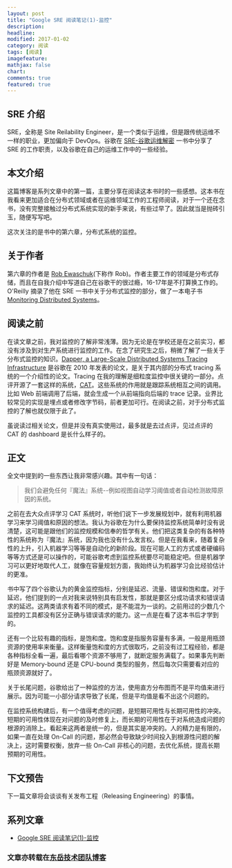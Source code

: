```yaml
---
layout: post
title: "Google SRE 阅读笔记(1)-监控"
description: 
headline:
modified: 2017-01-02
category: 阅读
tags: [阅读]
imagefeature:
mathjax: false
chart:
comments: true
featured: true
---
```


## SRE 介绍

SRE，全称是 Site Reilability Engineer，是一个类似于运维，但是跟传统运维不一样的职业，更加偏向于 DevOps。谷歌在 [SRE-谷歌运维解密](https://book.douban.com/subject/26875239/) 一书中分享了 SRE 的工作职责，以及谷歌在自己的运维工作中的一些经验。

## 本文介绍

这篇博客是系列文章中的第一篇，主要分享在阅读这本书时的一些感想。这本书在我看来更加适合在分布式领域或者在运维领域工作的工程师阅读，对于一个还在念书，没有完整接触过分布式系统实现的新手来说，有些过早了。因此就当是抛砖引玉，随便写写吧。

这次关注的是书中的第六章，分布式系统的监控。

## 关于作者

第六章的作者是 [Rob Ewaschuk](https://www.linkedin.com/in/robewaschuk)(下称作 Rob)。作者主要工作的领域是分布式存储，而且在自我介绍中写道自己在谷歌干的很过瘾，16-17年是不打算换工作的。O'Reilly 摘录了他在 SRE 一书中关于分布式监控的部分，做了一本电子书 [Monitoring Distributed Systems](http://www.oreilly.com/webops-perf/free/monitoring-distributed-systems.csp)。

## 阅读之前

在读文章之前，我对监控的了解非常浅薄。因为无论是在学校还是在之前实习，都没有涉及到对生产系统进行监控的工作。在念了研究生之后，稍微了解了一些关于分布式监控的知识。[Dapper, a Large-Scale Distributed Systems Tracing Infrastructure](https://static.googleusercontent.com/media/research.google.com/zh-CN//pubs/archive/36356.pdf) 是谷歌在 2010 年发表的论文，是关于其内部的分布式 tracing 系统的一个介绍性的论文。Tracing 在我的理解是细粒度监控中很关键的一部分。点评开源了一套这样的系统，[CAT](https://github.com/dianping/cat)。这些系统的作用就是跟踪系统相互之间的调用。比如 Web 前端调用了后端，就会生成一个从前端指向后端的 trace 记录。业界比较常见的实现是埋点或者修改字节码，前者更加可行。在阅读之前，对于分布式监控的了解也就仅限于此了。

虽说读过相关论文，但是并没有真实使用过，最多就是去过点评，见过点评的 CAT 的 dashboard 是长什么样子的。

## 正文

全文中提到的一些东西让我非常感兴趣。其中有一句话：

>我们会避免任何『魔法』系统--例如视图自动学习阈值或者自动检测故障原因的系统。

之前在去大众点评学习 CAT 系统时，听他们说下一步发展规划中，就有利用机器学习来学习阈值和原因的想法。我认为谷歌在为什么要保持监控系统简单时没有说清楚，这可能是跟他们的监控规模和信奉的哲学有关。他们把这类复杂的有各种特性的系统称为『魔法』系统，因为我也没有什么发言权。但是在我看来，随着复杂性的上升，引入机器学习等等是自动化的新阶段。现在可能人工的方式或者硬编码等等方式还是可以操作的，可能谷歌考虑到监控系统要尽可能稳定吧。但是机器学习可以更好地取代人工，就像在容量规划方面，我始终认为机器学习会比经验估计的更准。

书中写了四个谷歌认为的黄金监控指标，分别是延迟、流量、错误和饱和度。对于延迟，他们提到的一点对我来说特别具有启发性，那就是要区分成功请求和错误请求的延迟。这两类请求有着不同的模式，是不能混为一谈的。之前用过的少数几个监控的工具都没有区分正确与错误请求的能力。这一点是在看了这本书后才学到的。

还有一个比较有趣的指标，是饱和度。饱和度是指服务容量有多满，一般是用瓶颈资源的使用率来衡量。这样衡量饱和度的方式很取巧，之前没有过工程经验，都是各种指标全看一遍，最后看哪个资源不够用了，就断定服务满载了。如果事先判断好是 Memory-bound 还是 CPU-bound 类型的服务，然后每次只需要看对应的瓶颈资源就好了。

关于长尾问题，谷歌给出了一种监控的方法，使用直方分布图而不是平均值来进行展示。因为可能一小部分请求导致了长尾，但是平均值是看不出这个问题的。

在监控系统构建后，有一个值得考虑的问题，是短期可用性与长期可用性的冲突。短期的可用性体现在对问题的及时修复上，而长期的可用性在于对系统造成问题的根源的消除上。看起来这两者是统一的，但是其实是冲突的。人的精力是有限的，如果一直在处理 On-Call 的问题，那必然会导致缺少时间投入到根源性问题的解决上，这时需要权衡，放弃一些 On-Call 非核心的问题，去优化系统，提高长期预期的可用性。

## 下文预告

下一篇文章将会谈谈有关发布工程（Releasing Engineering）的事情。

## 系列文章

* [Google SRE 阅读笔记(1)-监控]()

### 文章亦转载在[东岳技术团队博客](http://blog.dongyueweb.com/)